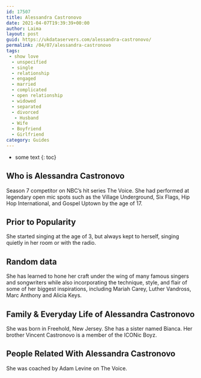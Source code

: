 ```yaml
---
id: 17507
title: Alessandra Castronovo
date: 2021-04-07T19:39:39+00:00
author: Laima
layout: post
guid: https://ukdataservers.com/alessandra-castronovo/
permalink: /04/07/alessandra-castronovo
tags:
 - show love
  - unspecified
  - single
  - relationship
  - engaged
  - married
  - complicated
  - open relationship
  - widowed
  - separated
  - divorced
   - Husband
  - Wife
  - Boyfriend
  - Girlfriend
category: Guides
---
```


* some text
{: toc}


## Who is Alessandra Castronovo
                  
                  
                  
Season 7 competitor on NBC&#8217;s hit series The Voice. She had performed at legendary open mic spots such as the Village Underground, Six Flags, Hip Hop International, and Gospel Uptown by the age of 17.
                  
              
            
              
            
                
                
                
## Prior to Popularity
                  
                  
                  
She started singing at the age of 3, but always kept to herself, singing quietly in her room or with the radio.
                  
              
            
              
            
                
                
                
## Random data
                  
                  
                  
She has learned to hone her craft under the wing of many famous singers and songwriters while also incorporating the technique, style, and flair of some of her biggest inspirations, including Mariah Carey, Luther Vandross, Marc Anthony and Alicia Keys.
                  
              
            
              
            
                
                
                
## Family & Everyday Life of Alessandra Castronovo
                  
                  
                  
She was born in Freehold, New Jersey. She has a sister named Bianca. Her brother Vincent Castronovo is a member of the ICONic Boyz.
                  
              
            
              
            
                
                
                
## People Related With Alessandra Castronovo
                  
                  
                  
She was coached by Adam Levine on The Voice.
                  
              
            
              
            
                
              
            
              
              
            
            
              
            
          
          
          
